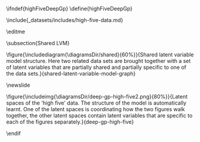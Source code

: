 \ifndef{highFiveDeepGp}
\define{highFiveDeepGp}

\include{_datasets/includes/high-five-data.md}

\editme

\subsection{Shared LVM}

\figure{\includediagram{\diagramsDir/shared}{60%}}{Shared latent variable model structure. Here two related data sets are brought together with a set of latent variables that are partially shared and partially specific to one of the data sets.}{shared-latent-variable-model-graph}

\newslide

\figure{\includeimg{\diagramsDir/deep-gp-high-five2.png}{80%}}{Latent spaces of the 'high five' data. The structure of the model is automatically learnt. One of the latent spaces is coordinating how the two figures walk together, the other latent spaces contain latent variables that are specific to each of the figures separately.}{deep-gp-high-five}

\endif
